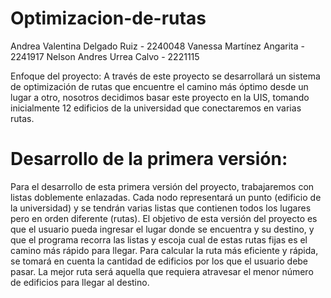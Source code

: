 # Optimizacion-de-rutas
Andrea Valentina Delgado Ruiz - 2240048
Vanessa Martínez Angarita - 2241917
Nelson Andres Urrea Calvo - 2221115

Enfoque del proyecto:
A través de este proyecto se desarrollará un sistema de optimización de rutas que encuentre el
camino más óptimo desde un lugar a otro, nosotros decidimos basar este proyecto en la UIS,
tomando inicialmente 12 edificios de la universidad que conectaremos en varias rutas.

# Desarrollo de la primera versión:
Para el desarrollo de esta primera versión del proyecto, trabajaremos con listas doblemente
enlazadas. Cada nodo representará un punto (edificio de la universidad) y se tendrán varias 
listas que contienen todos los lugares pero en orden diferente (rutas).
El objetivo de esta versión del proyecto es que el usuario pueda ingresar el lugar donde se
encuentra y su destino, y que el programa recorra las listas y escoja cual de estas rutas fijas es
el camino más rápido para llegar.
Para calcular la ruta más eficiente y rápida, se tomará en cuenta la cantidad de edificios por
los que el usuario debe pasar. La mejor ruta será aquella que requiera atravesar el menor
número de edificios para llegar al destino.

